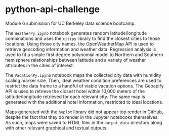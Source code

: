 # python-api-challenge
Module 6 submission for UC Berkeley data science bootcamp.

The `WeatherPy.ipynb` notebook generates random latitude/longitude combinations and uses the `citipy` library to find the closest cities to those locations. Using those city names, the OpenWeatherMap API is used to retrieve geocoding information and weather data. Regression analysis is used to fit a simple first degree polynomial model to Northern and Southern hemisphere relationships between latitude and a variety of weather attributes in the cities of interest.

The `VacationPy.ipynb` notebook maps the collected city data with humidity scaling marker size. Then, ideal weather condition preferences are used to restrict the data frame to a handful of viable vacation options. The Geoapify API is used to retrieve the closest hotel within 10,000 meters of the latitude/longitude retrieved for each relevant city. The same map is generated with the additional hotel information, restricted to ideal locations.

Maps generated with the `hvplot` library did not appear top render in GitHub, despite the fact that they do render in the Jupyter notebooks themselves. As such, maps were saved to HTML files in the `output_data` directory along with other relevant graphical and textual outputs.